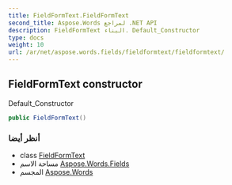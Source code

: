 ```yaml
---
title: FieldFormText.FieldFormText
second_title: Aspose.Words لمراجع .NET API
description: FieldFormText البناء. Default_Constructor
type: docs
weight: 10
url: /ar/net/aspose.words.fields/fieldformtext/fieldformtext/
---
```

## FieldFormText constructor

Default_Constructor

```csharp
public FieldFormText()
```

### أنظر أيضا

* class [FieldFormText](../)
* مساحة الاسم [Aspose.Words.Fields](../../fieldformtext/)
* المجسم [Aspose.Words](../../../)


